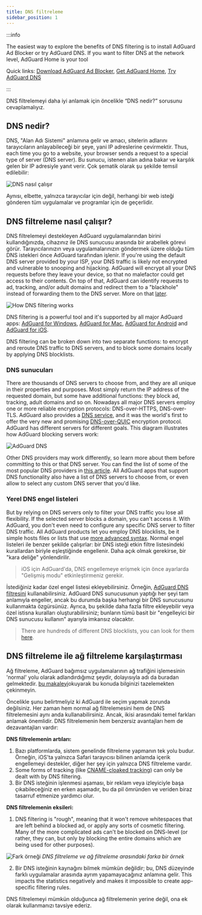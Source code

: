 ```yaml
---
title: DNS filtreleme
sidebar_position: 1
---
```


:::info

The easiest way to explore the benefits of DNS filtering is to install AdGuard Ad Blocker or try AdGuard DNS. If you want to filter DNS at the network level, AdGuard Home is your tool

Quick links: [Download AdGuard Ad Blocker](https://adguard.com/download.html?auto=true&utm_source=kb_dns), [Get AdGuard Home](https://github.com/AdguardTeam/AdGuardHome#getting-started), [Try AdGuard DNS](https://adguard‒dns.io/dashboard/)

:::

DNS filtrelemeyi daha iyi anlamak için öncelikle “DNS nedir?” sorusunu cevaplamalıyız.

## DNS nedir?

DNS, "Alan Adı Sistemi" anlamına gelir ve amacı, sitelerin adlarını tarayıcıların anlayabileceği bir şeye, yani IP adreslerine çevirmektir. Thus, each time you go to a website, your browser sends a request to a special type of server (DNS server). Bu sunucu, istenen alan adına bakar ve karşılık gelen bir IP adresiyle yanıt verir. Çok şematik olarak şu şekilde temsil edilebilir:

![DNS nasıl çalışır](https://cdn.adtidy.org/public/Adguard/kb/DNS_filtering/how_dns_works_en.png)

Aynısı, elbette, yalnızca tarayıcılar için değil, herhangi bir web isteği gönderen tüm uygulamalar ve programlar için de geçerlidir.

## DNS filtreleme nasıl çalışır?

DNS filtrelemeyi destekleyen AdGuard uygulamalarından birini kullandığınızda, cihazınız ile DNS sunucusu arasında bir arabellek görevi görür. Tarayıcılarınızın veya uygulamalarınızın göndermek üzere olduğu tüm DNS istekleri önce AdGuard tarafından işlenir. If you're using the default DNS server provided by your ISP, your DNS traffic is likely not encrypted and vulnerable to snooping and hijacking. AdGuard will encrypt all your DNS requests before they leave your device, so that no malefactor could get access to their contents. On top of that, AdGuard can identify requests to ad, tracking, and/or adult domains and redirect them to a "blackhole" instead of forwarding them to the DNS server. More on that [later](#local-dns-blocklists).

![How DNS filtering works](https://cdn.adtidy.org/public/Adguard/kb/DNS_filtering/how_dns_filtering_works_en.png)

DNS filtering is a powerful tool and it's supported by all major AdGuard apps: [AdGuard for Windows](https://adguard.com/adguard-windows/overview.html), [AdGuard for Mac](https://adguard.com/adguard-mac/overview.html), [AdGuard for Android](https://adguard.com/adguard-android/overview.html) and [AdGuard for iOS](https://adguard.com/adguard-ios/overview.html).

DNS filtering can be broken down into two separate functions: to encrypt and reroute DNS traffic to DNS servers, and to block some domains locally by applying DNS blocklists.

### DNS sunucuları

There are thousands of DNS servers to choose from, and they are all unique in their properties and purposes. Most simply return the IP address of the requested domain, but some have additional functions: they block ad, tracking, adult domains and so on. Nowadays all major DNS servers employ one or more reliable encryption protocols: DNS-over-HTTPS, DNS-over-TLS. AdGuard also provides a [DNS service](https://adguard-dns.io/), and it was the world's first to offer the very new and promising [DNS-over-QUIC](https://adguard.com/blog/dns-over-quic.html) encryption protocol. AdGuard has different servers for different goals. This diagram illustrates how AdGuard blocking servers work:

![AdGuard DNS](https://cdn.adtidy.org/public/Adguard/kb/DNS_filtering/adguard_dns_en.jpg)

Other DNS providers may work differently, so learn more about them before committing to this or that DNS server. You can find the list of some of the most popular DNS providers in [this article](dns-providers.md). All AdGuard apps that support DNS functionality also have a list of DNS servers to choose from, or even allow to select any custom DNS server that you'd like.

### Yerel DNS engel listeleri

But by relying on DNS servers only to filter your DNS traffic you lose all flexibility. If the selected server blocks a domain, you can't access it. With AdGuard, you don't even need to configure any specific DNS server to filter DNS traffic. All AdGuard products let you employ DNS blocklists, be it simple hosts files or lists that use [more advanced syntax](dns-filtering-syntax.md). Normal engel listeleri ile benzer şekilde çalışırlar: bir DNS isteği etkin filtre listesindeki kurallardan biriyle eşleştiğinde engellenir. Daha açık olmak gerekirse, bir "kara deliğe" yönlendirilir.
> iOS için AdGuard'da, DNS engellemeye erişmek için önce ayarlarda "Gelişmiş modu" etkinleştirmeniz gerekir.

İstediğiniz kadar özel engel listesi ekleyebilirsiniz. Örneğin, [AdGuard DNS filtresini](https://github.com/AdguardTeam/AdGuardSDNSFilter) kullanabilirsiniz. AdGuard DNS sunucusunun yaptığı her şeyi tam anlamıyla engeller, ancak bu durumda başka herhangi bir DNS sunucusunu kullanmakta özgürsünüz. Ayrıca, bu şekilde daha fazla filtre ekleyebilir veya özel istisna kuralları oluşturabilirsiniz; bunların tümü basit bir "engelleyici bir DNS sunucusu kullanın" ayarıyla imkansız olacaktır.
> There are hundreds of different DNS blocklists, you can look for them [here](https://filterlists.com/).

## DNS filtreleme ile ağ filtreleme karşılaştırması

Ağ filtreleme, AdGuard bağımsız uygulamalarının ağ trafiğini işlemesinin 'normal' yolu olarak adlandırdığımız şeydir, dolayısıyla adı da buradan gelmektedir. [bu makaleyi](https://adguard.com/kb/general/ad-filtering/how-ad-blocking-works/)okuyarak bu konuda bilginizi tazelemekten çekinmeyin.

Öncelikle şunu belirtmeliyiz ki AdGuard ile seçim yapmak zorunda değilsiniz. Her zaman hem normal ağ filtrelemesini hem de DNS filtrelemesini aynı anda kullanabilirsiniz. Ancak, ikisi arasındaki temel farkları anlamak önemlidir. DNS filtrelemenin hem benzersiz avantajları hem de dezavantajları vardır:

**DNS filtrelemenin artıları:**

1. Bazı platformlarda, sistem genelinde filtreleme yapmanın tek yolu budur. Örneğin, iOS'ta yalnızca Safari tarayıcısı bilinen anlamda içerik engellemeyi destekler, diğer her şey için yalnızca DNS filtreleme vardır.
2. Some forms of tracking (like [CNAME-cloaked tracking](https://adguard.com/blog/cname-tracking.html)) can only be dealt with by DNS filtering.
3. Bir DNS isteğinin işlenmesi aşaması, bir reklam veya izleyiciyle başa çıkabileceğiniz en erken aşamadır, bu da pil ömründen ve veriden biraz tasarruf etmenize yardımcı olur.

**DNS filtrelemenin eksileri:**

1. DNS filtering is "rough", meaning that it won't remove whitespaces that are left behind a blocked ad, or apply any sorts of cosmetic filtering. Many of the more complicated ads can't be blocked on DNS-level (or rather, they can, but only by blocking the entire domains which are being used for other purposes).

![Fark örneği](https://cdn.adtidy.org/public/Adguard/kb/DNS_filtering/dns_diff.jpg) *DNS filtreleme ve ağ filtreleme arasındaki farka bir örnek*

2. Bir DNS isteğinin kaynağını bilmek mümkün değildir; bu, DNS düzeyinde farklı uygulamalar arasında ayrım yapamayacağınız anlamına gelir. This impacts the statistics negatively and makes it impossible to create app-specific filtering rules.

DNS filtrelemeyi mümkün olduğunca ağ filtrelemenin yerine değil, ona ek olarak kullanmanızı tavsiye ederiz.
